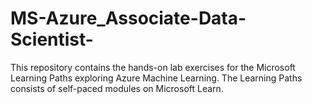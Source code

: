 # MS-Azure_Associate-Data-Scientist-
This repository contains the hands-on lab exercises for the Microsoft Learning Paths exploring Azure Machine Learning. The Learning Paths consists of self-paced modules on Microsoft Learn.
